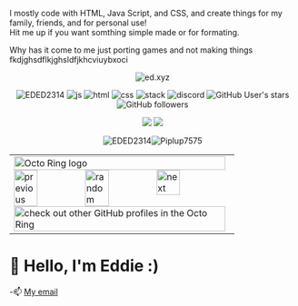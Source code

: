 I mostly code with HTML, Java Script, and CSS, and create things for my family, friends, and for personal use!    
Hit me up if you want somthing simple made or for formating.
  
Why has it come to me just porting games and not making things fkdjghsdflkjghsldfjkhcviuybxoci  
  
<p align="center">
    <img src="https://github-profile-trophy.vercel.app/?username=EDED2314&theme=discord" alt="ed.xyz" />   
          </p> 
          
<p align="center"> 
  <img src="https://komarev.com/ghpvc/?username=EDED23147575&label=Profile Visitors&color=001eff" alt="EDED2314" /> 
  <img src="https://img.shields.io/badge/Knows-JavaScript-blue/?logo=javascript&logoColor=warning&color=yellow" alt="js">
  <img src="https://img.shields.io/badge/Knows-HTML-blue/?logo=html5&logoColor=warning&color=orange" alt="html">
  <img src="https://img.shields.io/badge/Knows-CSS-blue/?logo=css3&logoColor=blue&color=blue" alt="css">
  <img src="https://img.shields.io/badge/Uses-stackoverflow-blue/?logo=stackoverflow&logoColor=warning&color=ef8236" alt="stack">
  <img src="https://img.shields.io/badge/Uses-Discord-blue/?logo=discord&logoColor=warning&color=7289DA" alt="discord">
  <img alt="GitHub User's stars" src="https://img.shields.io/github/stars/EDED2314?color=yellow&label=User%20Stars&logo=github&logoColor=yellow">
  <img alt="GitHub followers" src="https://img.shields.io/github/followers/EDED2314?color=g&label=User%20Followers&logo=github">
</p>

<p align="center"> <a href="https://soundcloud.com/piplup7575" target="blank"><img src="https://img.shields.io/badge/Soundcloud-Piplup7575-orange?style=for-the-badge&logo=Soundcloud"/></a>
<a href="https://www.youtube.com/channel/UCGbdp5QuzybZQs_SvXgV22A" target="blank"><img src="https://img.shields.io/badge/Youtube-Piplup7575-red?style=for-the-badge&logo=youtube&logoColor=red"/></a></p>

<p align="center"><img src="https://github-readme-stats.vercel.app/api?username=EDED2314&show_icons=true&theme=dark&locale=en" alt="EDED2314" /><img  src="https://github-readme-stats.vercel.app/api/top-langs?username=Piplup7575&show_icons=true&theme=dark&locale=en&langs_count=10&layout=compact" alt="Piplup7575" /></p>

<p align="center">
<table><tbody><tr><td><a href="https://octo-ring.com/"><img src="https://octo-ring.com/static/img/widget/top.png" width="99%" alt="Octo Ring logo" align="top"></a><br><a href="https://octo-ring.com/p/Piplup7575/prev"><img src="https://octo-ring.com/static/img/widget/prev.png" width="33%" alt="previous" align="top" title="previous profile"></a><a href="https://octo-ring.com/p/Piplup7575/random"><img src="https://octo-ring.com/static/img/widget/random.png" width="33%" alt="random" align="top" title="random profile"></a><a href="https://octo-ring.com/p/Piplup7575/next"><img src="https://octo-ring.com/static/img/widget/next.png" width="33%" alt="next" align="top" title="next profile"></a><br><a href="https://octo-ring.com/"><img src="https://octo-ring.com/static/img/widget/bottom.png" width="99%" alt="check out other GitHub profiles in the Octo Ring" align="top"></a></td></tr></tbody></table></p>


# 👋 Hello, I'm Eddie :)

-📫 [My email](mailto:eddietang2314@gmail.com)


<!---


- 👋 Hi, I’m @EDED2314 - or Eddie 
- 👀 I’m interested in ... Machine Learning!
- 🌱 I’m currently learning ... Machine learning
- 💞️ I’m looking to collaborate on ... 
- 📫 How to reach me ... eddietang2314@gmail.com


EDED2314/EDED2314 is a ✨ special ✨ repository because its `README.md` (this file) appears on your GitHub profile.
You can click the Preview link to take a look at your changes.
--->
